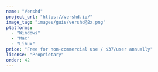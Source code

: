 ```yaml
---
name: "Vershd"
project_url: "https://vershd.io/"
image_tag: "images/guis/vershd@2x.png"
platforms:
  - "Windows"
  - "Mac"
  - "Linux"
price: "Free for non-commercial use / $37/user annually"
license: "Proprietary"
order: 42
---
```

